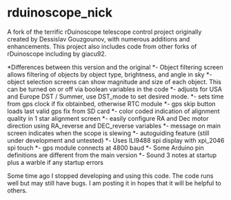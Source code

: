 # rduinoscope_nick

A fork of the terrific rDuinoscope telescope control project originally created by Dessislav Gouzgounov, with numerous additions and enhancements.
This project also includes code from other forks of rDuinoscope including by giacu92.

*Differences between this version and the original
 *- Object filtering screen allows filtering of objects by object type, brightness, and angle in sky
 *- object selection screens can show magnitude and size of each object. This can be turned on or off via boolean variables in the code
 *- adjusts for USA and Europe DST / Summer, use DST_mode to set desired mode.
 *- sets time from gps clock if fix obtainbed, otherwise RTC module
 *- gps skip button loads last valid gps fix from SD card
 *- color coded indication of alignment quality in 1 star alignment screen
 *- easily configure RA and Dec motor direction using RA_reverse and DEC_reverse variables
 *- message on main screen indicates when the scope is slewing
 *- autoguiding feature (still under development and untested)
 *- Uses ILI9488 spi display with xpi_2046 spi touch
 *- gps module connects at 4800 baud
 *- Some Arduino pin definitions are different from the main version
 *- Sound 3 notes at startup plus a warble if any startup errors
 
 Some time ago I stopped developing and using this code. The code runs well but may still have bugs. I am posting it in hopes that it will be helpful to others.
